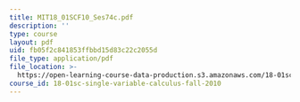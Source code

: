 ```yaml
---
title: MIT18_01SCF10_Ses74c.pdf
description: ''
type: course
layout: pdf
uid: fb05f2c841853ffbbd15d83c22c2055d
file_type: application/pdf
file_location: >-
  https://open-learning-course-data-production.s3.amazonaws.com/18-01sc-single-variable-calculus-fall-2010/fb05f2c841853ffbbd15d83c22c2055d_MIT18_01SCF10_Ses74c.pdf
course_id: 18-01sc-single-variable-calculus-fall-2010
---
```

